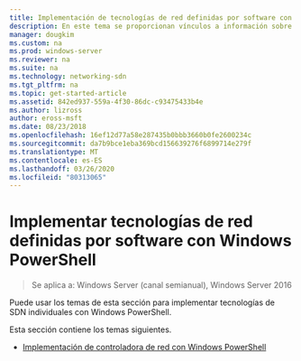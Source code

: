 ```yaml
---
title: Implementación de tecnologías de red definidas por software con Windows PowerShell
description: En este tema se proporcionan vínculos a información sobre cómo implementar tecnologías de SDN individuales con Windows PowerShell.
manager: dougkim
ms.custom: na
ms.prod: windows-server
ms.reviewer: na
ms.suite: na
ms.technology: networking-sdn
ms.tgt_pltfrm: na
ms.topic: get-started-article
ms.assetid: 842ed937-559a-4f30-86dc-c93475433b4e
ms.author: lizross
author: eross-msft
ms.date: 08/23/2018
ms.openlocfilehash: 16ef12d77a58e287435b0bbb3660b0fe2600234c
ms.sourcegitcommit: da7b9bce1eba369bcd156639276f6899714e279f
ms.translationtype: MT
ms.contentlocale: es-ES
ms.lasthandoff: 03/26/2020
ms.locfileid: "80313065"
---
```

# <a name="deploy-software-defined-network-technologies-using-windows-powershell"></a>Implementar tecnologías de red definidas por software con Windows PowerShell

>Se aplica a: Windows Server (canal semianual), Windows Server 2016

Puede usar los temas de esta sección para implementar tecnologías de SDN individuales con Windows PowerShell.  
  
Esta sección contiene los temas siguientes.  
  
-   [Implementación de controladora de red con Windows PowerShell](Deploy-Network-Controller-using-Windows-PowerShell.md)  
  
 
  


